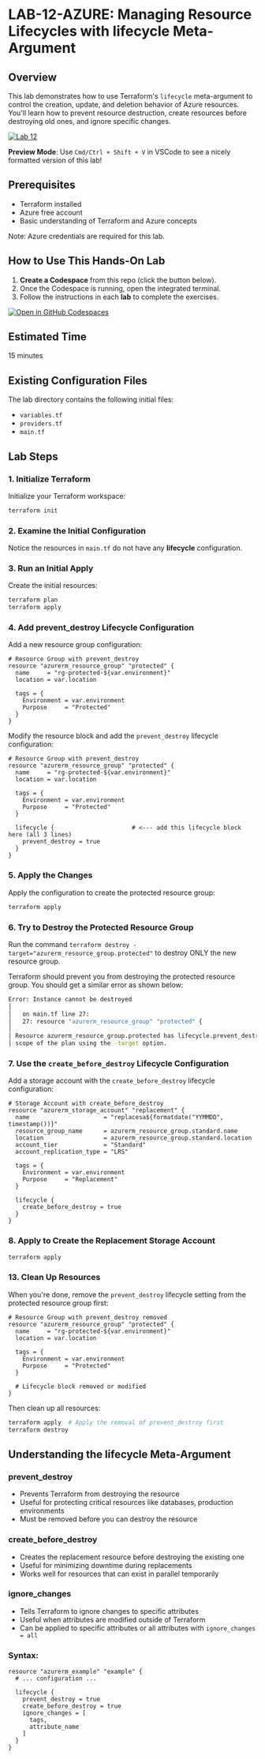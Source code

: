 # LAB-12-AZURE: Managing Resource Lifecycles with lifecycle Meta-Argument

## Overview
This lab demonstrates how to use Terraform's `lifecycle` meta-argument to control the creation, update, and deletion behavior of Azure resources. You'll learn how to prevent resource destruction, create resources before destroying old ones, and ignore specific changes.

[![Lab 12](https://github.com/btkrausen/terraform-testing/actions/workflows/azure_lab_validation.yml/badge.svg?branch=main)](https://github.com/btkrausen/terraform-testing/actions/workflows/azure_lab_validation.yml)

**Preview Mode**: Use `Cmd/Ctrl + Shift + V` in VSCode to see a nicely formatted version of this lab!

## Prerequisites
- Terraform installed
- Azure free account
- Basic understanding of Terraform and Azure concepts

Note: Azure credentials are required for this lab.

## How to Use This Hands-On Lab

1. **Create a Codespace** from this repo (click the button below).  
2. Once the Codespace is running, open the integrated terminal.
3. Follow the instructions in each **lab** to complete the exercises.

[![Open in GitHub Codespaces](https://github.com/codespaces/badge.svg)](https://codespaces.new/btkrausen/terraform-codespaces)

## Estimated Time
15 minutes

## Existing Configuration Files

The lab directory contains the following initial files:

 - `variables.tf`
 - `providers.tf`
 - `main.tf`


## Lab Steps

### 1. Initialize Terraform

Initialize your Terraform workspace:
```bash
terraform init
```

### 2. Examine the Initial Configuration

Notice the resources in `main.tf` do not have any **lifecycle** configuration.

### 3. Run an Initial Apply

Create the initial resources:
```bash
terraform plan
terraform apply
```

### 4. Add prevent_destroy Lifecycle Configuration

Add a new resource group configuration:

```hcl
# Resource Group with prevent_destroy
resource "azurerm_resource_group" "protected" {
  name     = "rg-protected-${var.environment}"
  location = var.location

  tags = {
    Environment = var.environment
    Purpose     = "Protected"
  }
}
```

Modify the resource block and add the `prevent_destroy` lifecycle configuration:

```hcl
# Resource Group with prevent_destroy
resource "azurerm_resource_group" "protected" {
  name     = "rg-protected-${var.environment}"
  location = var.location

  tags = {
    Environment = var.environment
    Purpose     = "Protected"
  }

  lifecycle {                      # <--- add this lifecycle block here (all 3 lines)
    prevent_destroy = true
  }
}
```
### 5. Apply the Changes

Apply the configuration to create the protected resource group:
```bash
terraform apply
```

### 6. Try to Destroy the Protected Resource Group

Run the command `terraform destroy -target="azurerm_resource_group.protected"` to destroy ONLY the new resource group.

Terraform should prevent you from destroying the protected resource group. You should get a similar error as shown below:

```bash
Error: Instance cannot be destroyed
│ 
│   on main.tf line 27:
│   27: resource "azurerm_resource_group" "protected" {
│ 
│ Resource azurerm_resource_group.protected has lifecycle.prevent_destroy set, but the plan calls for this resource to be destroyed. To avoid this error and continue with the plan, either disable lifecycle.prevent_destroy or reduce the
│ scope of the plan using the -target option.
```

### 7. Use the `create_before_destroy` Lifecycle Configuration

Add a storage account with the `create_before_destroy` lifecycle configuration:

```hcl
# Storage Account with create_before_destroy
resource "azurerm_storage_account" "replacement" {
  name                     = "replacesa${formatdate("YYMMDD", timestamp())}"
  resource_group_name      = azurerm_resource_group.standard.name
  location                 = azurerm_resource_group.standard.location
  account_tier             = "Standard"
  account_replication_type = "LRS"

  tags = {
    Environment = var.environment
    Purpose     = "Replacement"
  }

  lifecycle {
    create_before_destroy = true
  }
}
```

### 8. Apply to Create the Replacement Storage Account
```bash
terraform apply
```

### 13. Clean Up Resources

When you're done, remove the `prevent_destroy` lifecycle setting from the protected resource group first:

```hcl
# Resource Group with prevent_destroy removed
resource "azurerm_resource_group" "protected" {
  name     = "rg-protected-${var.environment}"
  location = var.location

  tags = {
    Environment = var.environment
    Purpose     = "Protected"
  }

  # Lifecycle block removed or modified
}
```

Then clean up all resources:
```bash
terraform apply  # Apply the removal of prevent_destroy first
terraform destroy
```

## Understanding the lifecycle Meta-Argument

### prevent_destroy
- Prevents Terraform from destroying the resource
- Useful for protecting critical resources like databases, production environments
- Must be removed before you can destroy the resource

### create_before_destroy
- Creates the replacement resource before destroying the existing one
- Useful for minimizing downtime during replacements
- Works well for resources that can exist in parallel temporarily

### ignore_changes
- Tells Terraform to ignore changes to specific attributes
- Useful when attributes are modified outside of Terraform
- Can be applied to specific attributes or all attributes with `ignore_changes = all`

### Syntax:
```hcl
resource "azurerm_example" "example" {
  # ... configuration ...
  
  lifecycle {
    prevent_destroy = true
    create_before_destroy = true
    ignore_changes = [
      tags,
      attribute_name
    ]
  }
}
```